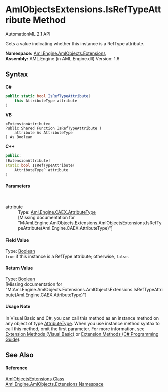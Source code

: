 # AmlObjectsExtensions.IsRefTypeAttribute Method 
AutomationML 2.1 API 

Gets a value indicating whether this instance is a RefType attribute.

**Namespace:**&nbsp;<a href="N_Aml_Engine_AmlObjects_Extensions">Aml.Engine.AmlObjects.Extensions</a><br />**Assembly:**&nbsp;AML.Engine (in AML.Engine.dll) Version: 1.6

## Syntax

**C#**<br />
``` C#
public static bool IsRefTypeAttribute(
	this AttributeType attribute
)
```

**VB**<br />
``` VB
<ExtensionAttribute>
Public Shared Function IsRefTypeAttribute ( 
	attribute As AttributeType
) As Boolean
```

**C++**<br />
``` C++
public:
[ExtensionAttribute]
static bool IsRefTypeAttribute(
	AttributeType^ attribute
)
```


#### Parameters
&nbsp;<dl><dt>attribute</dt><dd>Type: <a href="T_Aml_Engine_CAEX_AttributeType">Aml.Engine.CAEX.AttributeType</a><br />\[Missing <param name="attribute"/> documentation for "M:Aml.Engine.AmlObjects.Extensions.AmlObjectsExtensions.IsRefTypeAttribute(Aml.Engine.CAEX.AttributeType)"\]</dd></dl>

#### Field Value
Type: <a href="https://docs.microsoft.com/dotnet/api/system.boolean" target="_parent" rel="noopener noreferrer">Boolean</a><br />`true` if this instance is a RefType attribute; otherwise, `false`.

#### Return Value
Type: <a href="https://docs.microsoft.com/dotnet/api/system.boolean" target="_parent" rel="noopener noreferrer">Boolean</a><br />\[Missing <returns> documentation for "M:Aml.Engine.AmlObjects.Extensions.AmlObjectsExtensions.IsRefTypeAttribute(Aml.Engine.CAEX.AttributeType)"\]

#### Usage Note
In Visual Basic and C#, you can call this method as an instance method on any object of type <a href="T_Aml_Engine_CAEX_AttributeType">AttributeType</a>. When you use instance method syntax to call this method, omit the first parameter. For more information, see <a href="https://docs.microsoft.com/dotnet/visual-basic/programming-guide/language-features/procedures/extension-methods" target="_blank" rel="noopener noreferrer">Extension Methods (Visual Basic)</a> or <a href="https://docs.microsoft.com/dotnet/csharp/programming-guide/classes-and-structs/extension-methods" target="_blank" rel="noopener noreferrer">Extension Methods (C# Programming Guide)</a>.

## See Also


#### Reference
<a href="T_Aml_Engine_AmlObjects_Extensions_AmlObjectsExtensions">AmlObjectsExtensions Class</a><br /><a href="N_Aml_Engine_AmlObjects_Extensions">Aml.Engine.AmlObjects.Extensions Namespace</a><br />